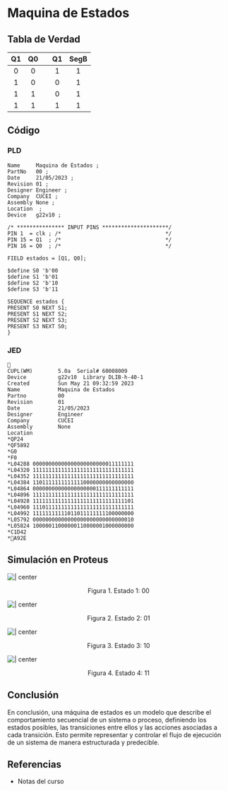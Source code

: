 # Maquina de Estados

## Tabla de Verdad

| Q1  | Q0  |     | Q1  | SegB |
|:---:|:---:| --- |:---:|:----:|
|  0  |  0  |     |  1  |  1   |
|  1  |  0  |     |  0  |  1   |
|  1  |  1  |     |  0  |  1   |
|  1  |  1  |     |  1  |  1   | 

<div style="page-break-after: always;"></div>

## Código

### PLD
```pld
Name     Maquina de Estados ;
PartNo   00 ;
Date     21/05/2023 ;
Revision 01 ;
Designer Engineer ;
Company  CUCEI ;
Assembly None ;
Location  ;
Device   g22v10 ;

/* *************** INPUT PINS *********************/
PIN 1  = clk ; /*                                 */ 
PIN 15 = Q1  ; /*                                 */ 
PIN 16 = Q0  ; /*                                 */ 

FIELD estados = [Q1, Q0];

$define S0 'b'00
$define S1 'b'01
$define S2 'b'10
$define S3 'b'11

SEQUENCE estados {
PRESENT S0 NEXT S1;
PRESENT S1 NEXT S2;
PRESENT S2 NEXT S3;
PRESENT S3 NEXT S0;
}
```

### JED

```jed

CUPL(WM)        5.0a  Serial# 60008009
Device          g22v10  Library DLIB-h-40-1
Created         Sun May 21 09:32:59 2023
Name            Maquina de Estados 
Partno          00 
Revision        01 
Date            21/05/2023 
Designer        Engineer 
Company         CUCEI 
Assembly        None 
Location        
*QP24 
*QF5892 
*G0 
*F0 
*L04288 00000000000000000000000011111111
*L04320 11111111111111111111111111111111
*L04352 11111111111111111111111111111111
*L04384 11011111111111110000000000000000
*L04864 00000000000000000000111111111111
*L04896 11111111111111111111111111111111
*L04928 11111111111111111111111111111101
*L04960 11101111111111111111111111111111
*L04992 11111111111011011111111100000000
*L05792 00000000000000000000000000000010
*L05824 10000011000000110000001000000000
*C1D42
*A92E
```

<div style="page-break-after: always;"></div>

## Simulación en Proteus

![ | center](attachments/maquina-de-estados-1.jpeg)

<center>Figura 1. Estado 1: 00</center>

![ | center](attachments/maquina-de-estados-2.jpeg)

<center>Figura 2. Estado 2: 01</center>

![ | center](attachments/maquina-de-estados-3.jpeg)

<center>Figura 3. Estado 3: 10</center>

![ | center](attachments/maquina-de-estados-4.jpeg)

<center>Figura 4. Estado 4: 11</center>

<div style="page-break-after: always;"></div>

## Conclusión

En conclusión, una máquina de estados es un modelo que describe el comportamiento secuencial de un sistema o proceso, definiendo los estados posibles, las transiciones entre ellos y las acciones asociadas a cada transición. Esto permite representar y controlar el flujo de ejecución de un sistema de manera estructurada y predecible.

<div style="page-break-after: always;"></div>

## Referencias

- Notas del curso